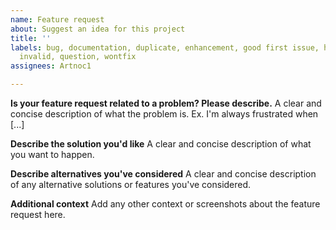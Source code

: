 ```yaml
---
name: Feature request
about: Suggest an idea for this project
title: ''
labels: bug, documentation, duplicate, enhancement, good first issue, help wanted,
  invalid, question, wontfix
assignees: Artnoc1

---
```


**Is your feature request related to a problem? Please describe.**
A clear and concise description of what the problem is. Ex. I'm always frustrated when [...]

**Describe the solution you'd like**
A clear and concise description of what you want to happen.

**Describe alternatives you've considered**
A clear and concise description of any alternative solutions or features you've considered.

**Additional context**
Add any other context or screenshots about the feature request here.
